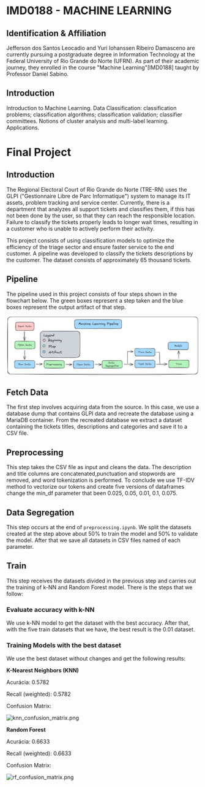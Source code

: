 # IMD0188 - MACHINE LEARNING

## Identification & Affiliation

Jefferson dos Santos Leocadio and Yuri Iohanssen Ribeiro Damasceno are currently pursuing a postgraduate degree in Information Technology at the Federal University of Rio Grande do Norte (UFRN). As part of their academic journey, they enrolled in the course "Machine Learning"[IMD0188] taught by Professor Daniel Sabino.

## Introduction

Introduction to Machine Learning. Data Classification: classification problems; classification algorithms; classification validation; classifier committees. Notions of cluster analysis and multi-label learning. Applications.

# Final Project

## Introduction

The Regional Electoral Court of Rio Grande do Norte (TRE-RN) uses the GLPI ("Gestionnaire Libre de Parc Informatique") system to manage its IT assets, problem tracking and service center. Currently, there is a department that analyzes all support tickets and classifies them, if this has not been done by the user, so that they can reach the responsible location. Failure to classify the tickets properly leads to longer wait times, resulting in a customer who is unable to actively perform their activity.

This project consists of using classification models to optimize the efficiency of the triage sector and ensure faster service to the end customer. A pipeline was developed to classify the tickets descriptions by the customer. The dataset consists of approximately 65 thousand tickets.

## Pipeline

The pipeline used  in this project consists of four steps shown in the flowchart below. The green boxes represent a step taken and the blue boxes represent the output artifact of that step.

![pipeline.png](./pipeline.png)

## Fetch Data

The first step involves acquiring data from the source. In this case, we use a database dump that contains GLPI data and recreate the database using a MariaDB container. From the recreated database we extract a dataset containing the tickets titles, descriptions and categories and save it to a CSV file.

## Preprocessing

This step takes the CSV file as input and cleans the data. The description and title columns are concatenated,punctuation and stopwords are removed, and word tokenization is performed. To conclude we use TF-IDV method to vectorize our tokens and create five versions of dataframes change the min_df parameter that been 0.025, 0.05, 0.01, 0.1, 0.075.

## Data Segregation

This step occurs at the end of `preprocessing.ipynb`. We split the datasets created at the step above about 50% to train the model and 50% to validate the model. After that we save all datasets in CSV files named of each parameter.

## Train

This step receives the datasets divided in the previous step and carries out the training of k-NN and Random Forest model. There is the steps that we follow:

### Evaluate accuracy with k-NN

We use k-NN model to get the dataset with the best accuracy. After that, with the five train datasets that we have, the best result is the 0.01 dataset.

### Training Models with the best dataset

We use the best dataset without changes and get the following results:

**K-Nearest Neighbors (KNN)**

Acurácia: 0.5782

Recall (weighted): 0.5782

Confusion Matrix:

![knn_confusion_matrix.png](https://github.com/user-attachments/assets/eee14989-a6cf-4898-b957-b180431f4d9c)

**Random Forest**

Acurácia: 0.6633

Recall (weighted): 0.6633

Confusion Matrix:

![rf_confusion_matrix.png](https://github.com/user-attachments/assets/8af353ee-7511-468d-9985-22d9db837673)

